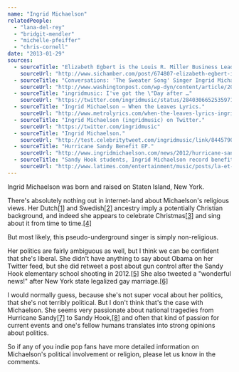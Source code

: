 ```yaml
---
name: "Ingrid Michaelson"
relatedPeople:
  - "lana-del-rey"
  - "bridgit-mendler"
  - "michelle-pfeiffer"
  - "chris-cornell"
date: "2013-01-29"
sources:
  - sourceTitle: "Elizabeth Egbert is the Louis R. Miller Business Leadership Award winner."
    sourceUrl: "http://www.sichamber.com/post/674807-elizabeth-egbert-is-the-louis-r"
  - sourceTitle: "Conversations: 'The Sweater Song' Singer Ingrid Michaelson."
    sourceUrl: "http://www.washingtonpost.com/wp-dyn/content/article/2009/08/27/AR2009082704403.html"
  - sourceTitle: "ingridmusic: I've got the \"Day after …"
    sourceUrl: "https://twitter.com/ingridmusic/status/284030665253597184"
  - sourceTitle: "Ingrid Michaelson – When the Leaves Lyrics."
    sourceUrl: "http://www.metrolyrics.com/when-the-leaves-lyrics-ingrid-michaelson.html"
  - sourceTitle: "Ingrid Michaelson (ingridmusic) on Twitter."
    sourceUrl: "https://twitter.com/ingridmusic"
  - sourceTitle: "Ingrid Michaelson."
    sourceUrl: "http://test.celebritytweet.com/ingridmusic/link/84457908980563968/"
  - sourceTitle: "Hurricane Sandy Benefit EP."
    sourceUrl: "http://www.ingridmichaelson.com/news/2012/hurricane-sandy-benefit-ep"
  - sourceTitle: "Sandy Hook students, Ingrid Michaelson record benefit single."
    sourceUrl: "http://www.latimes.com/entertainment/music/posts/la-et-ms-sandy-hook-students-ingrid-michaelson-single-benefit-somewhere-over-rainbow-20130115,0,3602662.story"
---
```


Ingrid Michaelson was born and raised on Staten Island, New York.

There's absolutely nothing out in internet-land about Michaelson's religious views. Her Dutch<a class="source-citation" href="http://www.sichamber.com/post/674807-elizabeth-egbert-is-the-louis-r" title="Elizabeth Egbert is the Louis R. Miller Business Leadership Award winner.">[1]</a> and Swedish<a class="source-citation" href="http://www.washingtonpost.com/wp-dyn/content/article/2009/08/27/AR2009082704403.html" title="Conversations: &apos;The Sweater Song&apos; Singer Ingrid Michaelson.">[2]</a> ancestry imply a potentially Christian background, and indeed she appears to celebrate Christmas<a class="source-citation" href="https://twitter.com/ingridmusic/status/284030665253597184" title="ingridmusic: I&apos;ve got the &quot;Day after …">[3]</a> and sing about it from time to time.<a class="source-citation" href="http://www.metrolyrics.com/when-the-leaves-lyrics-ingrid-michaelson.html" title="Ingrid Michaelson – When the Leaves Lyrics.">[4]</a>

But most likely, this pseudo-underground singer is simply non-religious.

Her politics are fairly ambiguous as well, but I think we can be confident that she's liberal. She didn't have anything to say about Obama on her Twitter feed, but she did retweet a post about gun control after the Sandy Hook elementary school shooting in 2012.<a class="source-citation" href="https://twitter.com/ingridmusic" title="Ingrid Michaelson (ingridmusic) on Twitter.">[5]</a> She also tweeted a "wonderful news!" after New York state legalized gay marriage.<a class="source-citation" href="http://test.celebritytweet.com/ingridmusic/link/84457908980563968/" title="Ingrid Michaelson.">[6]</a>

I would normally guess, because she's not super vocal about her politics, that she's not terribly political. But I don't think that's the case with Michaelson. She seems very passionate about national tragedies from Hurricane Sandy<a class="source-citation" href="http://www.ingridmichaelson.com/news/2012/hurricane-sandy-benefit-ep" title="Hurricane Sandy Benefit EP.">[7]</a> to Sandy Hook,<a class="source-citation" href="http://www.latimes.com/entertainment/music/posts/la-et-ms-sandy-hook-students-ingrid-michaelson-single-benefit-somewhere-over-rainbow-20130115,0,3602662.story" title="Sandy Hook students, Ingrid Michaelson record benefit single.">[8]</a> and often that kind of passion for current events and one's fellow humans translates into strong opinions about politics.

So if any of you indie pop fans have more detailed information on Michaelson's political involvement or religion, please let us know in the comments.